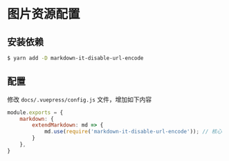 # 图片资源配置

## 安装依赖

```bash
$ yarn add -D markdown-it-disable-url-encode
```

## 配置

修改 `docs/.vuepress/config.js` 文件，增加如下内容

```javascript
module.exports = {
    markdown: {
        extendMarkdown: md => {
            md.use(require('markdown-it-disable-url-encode')); // 核心
        }
    },
}
```
